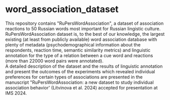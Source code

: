 # word_association_dataset
This repository contains "RuPersWordAssociation", a dataset of  association reactions to 50 Russian words most important for Russian 
lingistic culture. 
RuPersWordAssociation dataset  is, to the best of our knowledge, the largest existing (at least from publicly available) word association database with plenty of metadata (psychodemographical information about the respondents, reaction time, semantic similarity metrics) and linguistic annotation for the type of a relation between a cue word and reactions (more than 22000 word pairs were annotated).  
A detailed description of the dataset and the results of linguistic annotation and present the outcomes of the experiments which revealed
individual preferences for certain types of associations are presented in the manuscript "RuPersWordAssociation: a new dataset to study
individual association behavior' (Litvinova et al. 2024) accepted for presentation at IMS 2024. 

